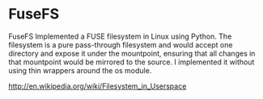 FuseFS
======

FuseFS
Implemented a FUSE filesystem in Linux using Python.
The filesystem is a pure pass-through filesystem and would accept one directory and expose it under the mountpoint, ensuring that all changes in that mountpoint would be mirrored to the source.
I implemented it without using thin wrappers around the os module.

http://en.wikipedia.org/wiki/Filesystem_in_Userspace
